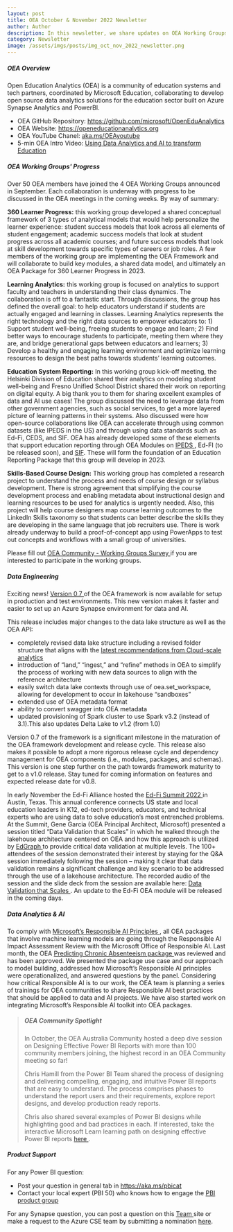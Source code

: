 ```yaml
---
layout: post
title: OEA October & November 2022 Newsletter
author: Author
description: In this newsletter, we share updates on OEA Working Groups and v0.7 release of the OEA framework.
category: Newsletter
image: /assets/imgs/posts/img_oct_nov_2022_newsletter.png
---
```


##### OEA Overview

Open Education Analytics (OEA) is a community of education systems and tech partners, coordinated by Microsoft Education, collaborating to develop open source data analytics solutions for the education sector built on Azure Synapse Analytics and PowerBI.  

- OEA GitHub Repository: <a href="https://github.com/microsoft/OpenEduAnalytics" target="_blank">https://github.com/microsoft/OpenEduAnalytics</a>
- OEA Website: <a href="https://openeducationanalytics.org" target="_blank">https://openeducationanalytics.org </a>
- OEA YouTube Chanel: <a href="https://www.youtube.com/channel/UCojAPdH6vmb395HWP_2yUXg" target="_blank">aka.ms/OEAyoutube </a>
- 5-min OEA Intro Video: <a href="https://www.youtube.com/watch?v=E0kmtQKRzTc" target="_blank">Using Data Analytics and AI to transform Education </a>

##### OEA Working Groups' Progress
Over 50 OEA members have joined the 4 OEA Working Groups announced in September. Each collaboration is underway with progress to be discussed in the OEA meetings in the coming weeks. By way of summary: 

**360 Learner Progress:** this working group developed a shared conceptual framework of 3 types of analytical models that would help personalize the learner experience: student success models that look across all elements of student engagement; academic success models that look at student progress across all academic courses; and future success models that look at skill development towards specific types of careers or job roles. A few members of the working group are implementing the OEA Framework and will collaborate to build key modules, a shared data model, and ultimately an OEA Package for 360 Learner Progress in 2023. 

**Learning Analytics:** this working group is focused on analytics to support faculty and teachers in understanding their class dynamics. The collaboration 
is off to a fantastic start. Through discussions, the group has defined the overall goal: to help educators understand if students are actually engaged and 
learning in classes. Learning Analytics represents the right technology and the right data sources to empower educators to: 1) Support student well-being, 
freeing students to engage and learn; 2) Find better ways to encourage students to participate, meeting them where they are, and bridge generational gaps between educators and learners; 3) Develop a healthy and engaging learning environment and optimize learning resources to design the best paths towards students’ learning outcomes. 
 
**Education System Reporting:** In this working group kick-off meeting, the Helsinki Division of Education shared their analytics on modeling 
student well-being and Fresno Unified School District shared their work on reporting on digital equity. A big thank you to them for sharing 
excellent examples of data and AI use cases! The group discussed the need to leverage data from other government agencies, such as social services, to get a more layered picture of learning patterns in their systems. Also discussed were how open-source collaborations like OEA can accelerate through using common datasets (like IPEDS in the US) and through using data standards such as Ed-Fi, CEDS, and SIF. OEA has already developed some of these elements that support education reporting through OEA Modules on <a href="https://github.com/microsoft/OpenEduAnalytics/tree/main/modules/module_catalog/IPEDS" target="_blank">IPEDS </a>, Ed-FI (to be released soon), and <a href="https://github.com/microsoft/OpenEduAnalytics/tree/main/modules/module_catalog/SIF" target="_blank">SIF</a>. These will form the foundation of an Education Reporting Package that this group will develop in 
2023.
 
**Skills-Based Course Design:** This working group has completed a research project to understand the process and needs of course design or syllabus development. There is strong agreement that simplifying the course development process and enabling metadata about instructional design and learning resources to be used for analytics is urgently needed. Also, this project will help course designers map course learning outcomes to the LinkedIn Skills taxonomy so that students can better describe the skills they are developing in the same language that job recruiters use. There is work already underway to build a proof-of-concept app using PowerApps to test out concepts and workflows with a small group of universities. 

Please fill out <a href="https://forms.office.com/pages/responsepage.aspx?id=v4j5cvGGr0GRqy180BHbR8N9dofOqa1PobxBN5c5ZxtUQlozU1hPVE1LQlg3WlJETEpGTFVROVFERi4u" target="_blank">OEA Community - Working Groups Survey </a> if you are interested to participate in the working groups.  

##### Data Engineering
Exciting news! <a href="https://github.com/microsoft/OpenEduAnalytics/releases/tag/v0.7" target="_blank">Version 0.7 </a> of the OEA framework is now available for setup in production and test environments. This new version makes it faster and easier to set up an Azure Synapse environment for data and AI.

This release includes major changes to the data lake structure as well as the OEA API:  

- completely revised data lake structure including a revised folder structure that aligns with the <a href="https://learn.microsoft.com/en-us/azure/cloud-adoption-framework/scenarios/cloud-scale-analytics/best-practices/data-lake-zones" target="_blank">latest recommendations from Cloud-scale analytics </a>   
- introduction of “land,” “ingest,” and “refine” methods in OEA to simplify the process of working with new data sources to align with the reference architecture  
- easily switch data lake contexts through use of oea.set_workspace, allowing for development to occur in lakehouse “sandboxes”  
- extended use of OEA metadata format  
- ability to convert swagger into OEA metadata  
- updated provisioning of Spark cluster to use Spark v3.2 (instead of 3.1).This also updates Delta Lake to v1.2 (from 1.0)  

Version 0.7 of the framework is a significant milestone in the maturation of the OEA framework development and release cycle. This release also makes it possible to adopt a more rigorous release cycle and dependency management for OEA components (i.e., modules, packages, and schemas). This version is one step further on the path towards framework maturity to get to a v1.0 release. Stay tuned for coming information on features and expected release date for v0.8. 

In early November the Ed-Fi Alliance hosted the <a href="https://www.ed-fi.org/event/summit-2022/" target="_blank">Ed-Fi Summit 2022 </a> in Austin, Texas. This annual conference connects US state and local education leaders in K12, ed-tech providers, educators, and technical experts who are using data to solve education’s most entrenched problems. At the Summit, Gene Garcia (OEA Principal Architect, Microsoft) presented a session titled “Data Validation that Scales” in which he walked through the lakehouse architecture centered on OEA and how this approach is utilized by <a href="https://www.edgraph.com/">EdGraph </a> to provide critical data validation at multiple levels. The 100+ attendees of the session demonstrated their interest by staying for the Q&A session immediately following the session – making it clear that data validation remains a significant challenge and key scenario to be addressed through the use of a lakehouse architecture. The recorded audio of the session and the slide deck from the session are available here: <a href="https://events.bizzabo.com/summit22/agenda/session/932235">Data Validation that Scales </a>. An update to the Ed-Fi OEA module will be released in the coming days.  

##### Data Analytics & AI
To comply with <a href="https://www.microsoft.com/en-us/ai/our-approach?activetab=pivot1%3aprimaryr5">Microsoft’s Responsible AI Principles </a>, all OEA packages that involve machine learning models are going through the Responsible AI Impact Assessment Review with the Microsoft Office of Responsible AI. Last month, the OEA <a href="https://github.com/microsoft/OpenEduAnalytics/tree/main/packages/package_catalog/Predicting_Chronic_Absenteeism"> Predicting Chronic Absenteeism package </a> was reviewed and has been approved. We presented the package use case and our approach to model building, addressed how Microsoft’s Responsible AI principles were operationalized, and answered questions by the panel. Considering how critical Responsible AI is to our work, the OEA team is planning a series of trainings for OEA communities to share Responsible AI best practices that should be applied to data and AI projects. We have also started work on integrating Microsoft’s Responsible AI toolkit into OEA packages. 

>
> ##### OEA Community Spotlight
>
>  In October, the OEA Australia Community hosted a deep dive session on Designing Effective Power BI Reports with more than 100 community members joining, the highest record in an OEA Community meeting so far! 
>   
> Chris Hamill from the Power BI Team shared the process of designing and delivering compelling, engaging, and intuitive Power BI reports that are easy to understand. The process comprises phases to understand the report users and their requirements, explore report designs, and develop production ready reports. 
> 
> Chris also shared several examples of Power BI designs while highlighting good and bad practices in each. If interested, take the interactive Microsoft Learn learning path on designing effective Power BI reports <a href="https://learn.microsoft.com/en-us/training/paths/power-bi-effective/"> here </a>.  

##### Product Support
For any Power BI question: 
- Post your question in general tab in <a href="https://aka.ms/pbicat " target="_blank">https://aka.ms/pbicat</a> 
- Contact your local expert (PBI 50) who knows how to engage the <a href="https://microsoft.sharepoint.com/teams/PBICATPortal/SitePages/Marquee.aspx?historyId=7BAF2FC2-4543-493C-AFD2-AD4E0B5FC64E&contentId=91DD67E2-07DE-4E4C-B73E-37986385CC2C" target="_blank"> PBI product group</a> 
 
For any Synapse question, you can post a question on this <a href="https://teams.microsoft.com/_?tenantId=72f988bf-86f1-41af-91ab-2d7cd011db47#/l/team/19:UgZ55PTYhXk7xj7T2luIBIuSJcy6RzWlm2fbfx4VSZ01@thread.tacv2/conversations?groupId=c89b27d7-91c1-4cc7-aa61-c6633c2e3904&tenantId=72f988bf-86f1-41af-91ab-2d7cd011db47&deeplinkId=06305baa-bf49-4071-b43f-9433c36462c6
" target="_blank">Team </a>  site or make a request to the Azure CSE team by submitting a nomination <a href="https://microsoft.sharepoint.com/teams/SynapseCSE/SitePages/Engage-Azure-Synapse-CSE.aspx" target="_blank">here</a>.
